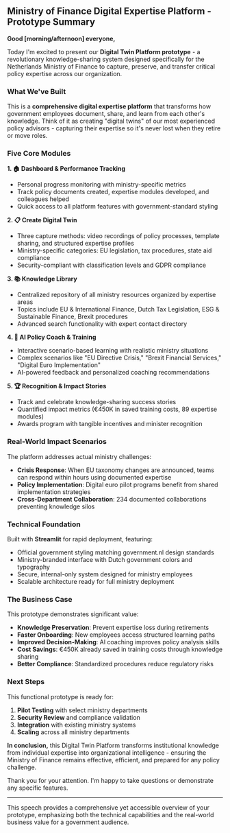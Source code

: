 
## **Ministry of Finance Digital Expertise Platform - Prototype Summary**

**Good [morning/afternoon] everyone,**

Today I'm excited to present our **Digital Twin Platform prototype** - a revolutionary knowledge-sharing system designed specifically for the Netherlands Ministry of Finance to capture, preserve, and transfer critical policy expertise across our organization.

### **What We've Built**

This is a **comprehensive digital expertise platform** that transforms how government employees document, share, and learn from each other's knowledge. Think of it as creating "digital twins" of our most experienced policy advisors - capturing their expertise so it's never lost when they retire or move roles.

### **Five Core Modules**

**1. 🏠 Dashboard & Performance Tracking**
- Personal progress monitoring with ministry-specific metrics
- Track policy documents created, expertise modules developed, and colleagues helped
- Quick access to all platform features with government-standard styling

**2. 📋 Create Digital Twin**
- Three capture methods: video recordings of policy processes, template sharing, and structured expertise profiles
- Ministry-specific categories: EU legislation, tax procedures, state aid compliance
- Security-compliant with classification levels and GDPR compliance

**3. 📚 Knowledge Library**
- Centralized repository of all ministry resources organized by expertise areas
- Topics include EU & International Finance, Dutch Tax Legislation, ESG & Sustainable Finance, Brexit procedures
- Advanced search functionality with expert contact directory

**4. 🧠 AI Policy Coach & Training**
- Interactive scenario-based learning with realistic ministry situations
- Complex scenarios like "EU Directive Crisis," "Brexit Financial Services," "Digital Euro Implementation"
- AI-powered feedback and personalized coaching recommendations

**5. 🏆 Recognition & Impact Stories**
- Track and celebrate knowledge-sharing success stories
- Quantified impact metrics (€450K in saved training costs, 89 expertise modules)
- Awards program with tangible incentives and minister recognition

### **Real-World Impact Scenarios**

The platform addresses actual ministry challenges:
- **Crisis Response**: When EU taxonomy changes are announced, teams can respond within hours using documented expertise
- **Policy Implementation**: Digital euro pilot programs benefit from shared implementation strategies
- **Cross-Department Collaboration**: 234 documented collaborations preventing knowledge silos

### **Technical Foundation**

Built with **Streamlit** for rapid deployment, featuring:
- Official government styling matching government.nl design standards
- Ministry-branded interface with Dutch government colors and typography
- Secure, internal-only system designed for ministry employees
- Scalable architecture ready for full ministry deployment

### **The Business Case**

This prototype demonstrates significant value:
- **Knowledge Preservation**: Prevent expertise loss during retirements
- **Faster Onboarding**: New employees access structured learning paths
- **Improved Decision-Making**: AI coaching improves policy analysis skills
- **Cost Savings**: €450K already saved in training costs through knowledge sharing
- **Better Compliance**: Standardized procedures reduce regulatory risks

### **Next Steps**

This functional prototype is ready for:
1. **Pilot Testing** with select ministry departments
2. **Security Review** and compliance validation
3. **Integration** with existing ministry systems
4. **Scaling** across all ministry departments

**In conclusion,** this Digital Twin Platform transforms institutional knowledge from individual expertise into organizational intelligence - ensuring the Ministry of Finance remains effective, efficient, and prepared for any policy challenge.

Thank you for your attention. I'm happy to take questions or demonstrate any specific features.

---

This speech provides a comprehensive yet accessible overview of your prototype, emphasizing both the technical capabilities and the real-world business value for a government audience.